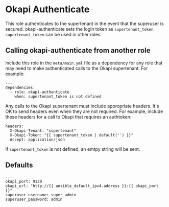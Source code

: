 # Okapi Authenticate
This role authenticates to the supertenant in the event that the superuser is secured. okapi-authenticate sets the login token as `supertenant_token`. `supertenant_token` can be used in other roles.

## Calling okapi-authenticate from another role
Include this role in the `meta/main.yml` file as a dependency for any role that may need to make authenticated calls to the Okapi supertenant. For example:
```
---
dependencies:
  - role: okapi-authenticate
    when: supertenant_token is not defined
```
Any calls to the Okapi supertenant must include appropriate headers. It's OK to send headers even when they are not required. For example, include these headers for a call to Okapi that requires an authtoken:
```
headers:
  X-Okapi-Tenant: "supertenant"
  X-Okapi-Token: "{{ supertenant_token | default('') }}"
  Accept: application/json
```
If `supertenant_token` is not defined, an emtpy string will be sent.

## Defaults
```
---
okapi_port: 9130
okapi_url: "http://{{ ansible_default_ipv4.address }}:{{ okapi_port }}"
superuser_username: super_admin
superuser_password: admin
```

